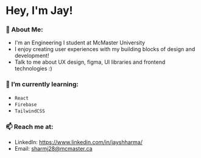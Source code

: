 # Hey, I'm Jay!

### 👋 About Me:

 - I'm an Engineering I student at McMaster University
 - I enjoy creating user experiences with my building blocks of design and development!
 - Talk to me about UX design, figma, UI libraries and frontend technologies :)

### 🚀 I’m currently learning:
- ``React``
- ``Firebase``
- ``TailwindCSS``

### 📫 Reach me at: 
- LinkedIn: https://www.linkedin.com/in/jayshharma/
- Email: sharmj28@mcmaster.ca
